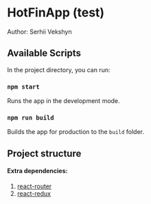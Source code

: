 # HotFinApp (test)

Author: Serhii Vekshyn

Available Scripts
--------------------------------------------------------------------------------------------

In the project directory, you can run:

### `npm start`

Runs the app in the development mode.

### `npm run build`

Builds the app for production to the `build` folder.

Project structure
--------------------------------------------------------------------------------------------

#### Extra dependencies:

1. [react-router](https://www.npmjs.com/package/react-router)
2. [react-redux](https://www.npmjs.com/package/react-redux)